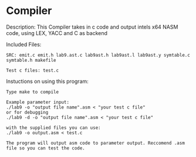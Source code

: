 #	Compiler

 Description: 
	This Compiler takes in c code and output intels x64 NASM code, using LEX, YACC and C as backend

 Included Files:

	SRC: emit.c emit.h lab9.ast.c lab9ast.h lab9ast.l lab9ast.y symtable.c symtable.h makefile

	Test c files: test.c 
	
 Instuctions on using this program:

	Type make to compile 

	Example parameter input:
	./lab9 -o "output file name".asm < "your test c file"
	or for debugging 
	./lab9 -d -o "output file name".asm < "your test c file"

	with the supplied files you can use: 
	./lab9 -o output.asm < test.c

	The program will output asm code to parameter output. Reccomend .asm file so you can test the code.
	
	

